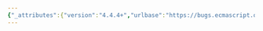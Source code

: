 ```yaml
---
{"_attributes":{"version":"4.4.4+","urlbase":"https://bugs.ecmascript.org/","maintainer":"dherman@mozilla.com"},"bug":{"bug_id":2689,"creation_ts":"2014-04-19 16:15:00 -0700","short_desc":"chapter 6: misc editorial","delta_ts":"2014-06-01 15:53:10 -0700","product":"Draft for 6th Edition","component":"editorial issue","version":"Rev 23: April 5, 2014 Draft","rep_platform":"All","op_sys":"All","bug_status":"RESOLVED","resolution":"FIXED","priority":"Normal","bug_severity":"normal","everconfirmed":true,"reporter":{"uid":"jmdyck","name":"Michael Dyck"},"assigned_to":{"uid":"allen","name":"Allen Wirfs-Brock"},"long_desc":[{"commentid":7836,"comment_count":0,"who":{"uid":"jmdyck","name":"Michael Dyck"},"bug_when":"2014-04-19 16:15:27 -0700","thetext":"----------------------------------------\nIn 6.1.7 \"The Object Type\":\n\n{1}\n6.1.7 / para 2+3:\nA data property ...\nAn accessor property ...\n    The hanging indents are odd.\n    Use a bulleted list instead?\n\n----------------------------------------\nIn 6.1.7.3 \"Invariants of the Essential Internal Methods\":\n\n{2}\n6.1.7.3 / [[DefineOwnProperty]]:\n    For consistency, the second line of item 1 should be indented,\n    and perhaps all three lines of the numbered list should be indented.\n\n----------------------------------------\nIn 6.1.7.4 \"Well-Known Intrinsic Objects\":\n\n{3}\n6.1.7.4 / table / row 3:\n    s|ObjProto_toString|ObjectPrototypeToString|\n    (The latter is how 22.1.3.27 refers to it.)\n\n{4}\n6.1.7.4 / table:\n    Table has a row of empty cells.\n\n{5}\n6.1.7.4 / table:\n    The table is missing rows for:\n        %Loader%\n        %LoaderIteratorPrototype%\n        %LoaderPrototype%\n        %Promise%\n        %PromisePrototype%\n        %Realm%\n        %RealmPrototype%\n        %ReturnUndefined%\n        %Symbol%\n\n----------------------------------------\nIn 6.2.3.1 \"GetValue (V)\":\n\n{6}\n6.2.3.1 / step 5.b:\nReturn the [[Get]] internal method of /base/ passing GetReferencedName(/V/) ...\n    After \"Return\", insert \"the result of calling\".\n\nXXXXXXXXXXXXXXXXXXXXXXXXXXXXXXXXXXXXXXXXXXXXXXXXXXXXXXXXXXXXXXXXXXXXXXXXXXXXXXXX"},{"commentid":7881,"comment_count":1,"who":{"uid":"allen","name":"Allen Wirfs-Brock"},"bug_when":"2014-04-22 14:04:10 -0700","thetext":"fixed in rev24 editor's draft\n\nThe formatting of 6.1.7.3 currently looks fine in the source document, but there may still be issues in the html. Need to check that when rev24 is html rendered."},{"commentid":7947,"comment_count":2,"who":{"uid":"jmdyck","name":"Michael Dyck"},"bug_when":"2014-04-28 17:34:11 -0700","thetext":"Confirmed fixed except for {4} (row of empty cells in table)."},{"commentid":7993,"comment_count":3,"who":{"uid":"allen","name":"Allen Wirfs-Brock"},"bug_when":"2014-04-29 22:02:32 -0700","thetext":"fixed in rev24"},{"commentid":8045,"comment_count":4,"who":{"uid":"jmdyck","name":"Michael Dyck"},"bug_when":"2014-04-30 15:27:22 -0700","thetext":"Reopening due to the leftovers noted in comment 2."},{"commentid":8284,"comment_count":5,"who":{"uid":"allen","name":"Allen Wirfs-Brock"},"bug_when":"2014-05-09 15:33:05 -0700","thetext":"fixed in rev25 editor's draft"},{"commentid":8761,"comment_count":6,"who":{"uid":"jmdyck","name":"Michael Dyck"},"bug_when":"2014-06-01 15:53:10 -0700","thetext":"confirmed fixed."}]}}
---
```

